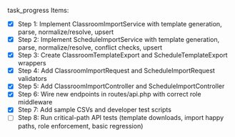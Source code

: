 task_progress Items:
- [x] Step 1: Implement ClassroomImportService with template generation, parse, normalize/resolve, upsert
- [x] Step 2: Implement ScheduleImportService with template generation, parse, normalize/resolve, conflict checks, upsert
- [x] Step 3: Create ClassroomTemplateExport and ScheduleTemplateExport wrappers
- [x] Step 4: Add ClassroomImportRequest and ScheduleImportRequest validators
- [x] Step 5: Add ClassroomImportController and ScheduleImportController
- [x] Step 6: Wire new endpoints in routes/api.php with correct role middleware
- [x] Step 7: Add sample CSVs and developer test scripts
- [ ] Step 8: Run critical-path API tests (template downloads, import happy paths, role enforcement, basic regression)
